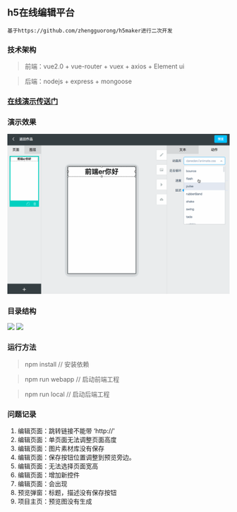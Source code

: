 ## h5在线编辑平台

`基于https://github.com/zhengguorong/h5maker进行二次开发`

### 技术架构
> 前端：vue2.0 + vue-router + vuex + axios + Element ui

> 后端：nodejs + express + mongoose

### <a href="http://h5.limesoftware.cn/">在线演示传送门</a>

### 演示效果
![](./h5maker.gif)

### 目录结构
<div>
<img src="http://test-10019075.cossh.myqcloud.com/%E5%B1%8F%E5%B9%95%E5%BF%AB%E7%85%A7%202017-05-27%2015.56.53.png" width="200"/>
<img src="http://test-10019075.cossh.myqcloud.com/%E5%B1%8F%E5%B9%95%E5%BF%AB%E7%85%A7%202017-05-27%2015.57.18.png" width="200"/>
</div>

### 运行方法
> npm install  // 安装依赖

> npm run webapp // 启动前端工程

> npm run local //  启动后端工程

### 问题记录
1. 编辑页面：跳转链接不能带 ‘http://'
2. 编辑页面：单页面无法调整页面高度
3. 编辑页面：图片素材库没有保存
4. 编辑页面：保存按钮位置调整到预览旁边。
5. 编辑页面：无法选择页面宽高
6. 编辑页面：增加新控件
7. 编辑页面：会出现
8. 预览弹窗：标题，描述没有保存按钮
9. 项目主页：预览图没有生成
